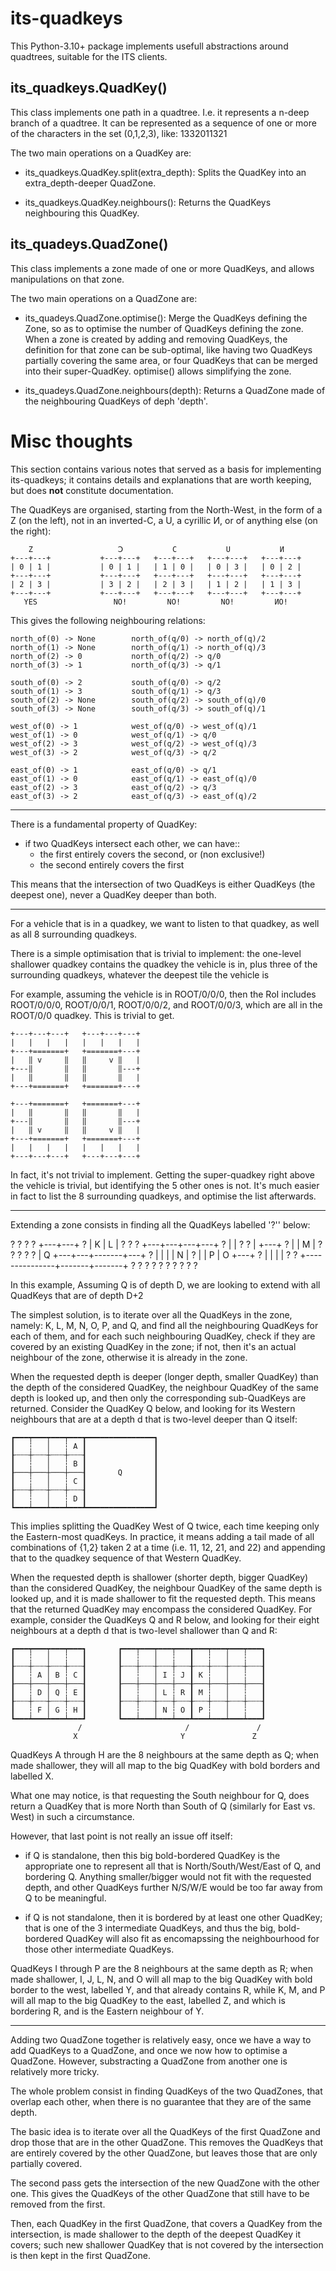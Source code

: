 its-quadkeys
============

This Python-3.10+ package implements usefull abstractions around
quadtrees, suitable for the ITS clients.


its_quadkeys.QuadKey()
----------------------

This class implements one path in a quadtree. I.e. it represents a
n-deep branch of a quadtree. It can be represented as a sequence of
one or more of the characters in the set (0,1,2,3), like: 1332011321

The two main operations on a QuadKey are:

  * its_quadkeys.QuadKey.split(extra_depth):
    Splits the QuadKey into an extra_depth-deeper QuadZone.

  * its_quadkeys.QuadKey.neighbours():
    Returns the QuadKeys neighbouring this QuadKey.


its_quadeys.QuadZone()
----------------------

This class implements a zone made of one or more QuadKeys, and allows
manipulations on that zone.

The two main operations on a QuadZone are:

  * its_quadeys.QuadZone.optimise():
    Merge the QuadKeys defining the Zone, so as to optimise the number
    of QuadKeys defining the zone.
    When a zone is created by adding and removing QuadKeys, the definition
    for that zone can be sub-optimal, like having two QuadKeys partially
    covering the same area, or four QuadKeys that can be merged into their
    super-QuadKey. optimise() allows simplifying the zone.

  * its_quadeys.QuadZone.neighbours(depth):
    Returns a QuadZone made of the neighbouring QuadKeys of deph 'depth'.


Misc thoughts
=============

This section contains various notes that served as a basis for implementing
its-quadkeys; it contains details and explanations that are worth keeping,
but does **not** constitute documentation.

The QuadKeys are organised, starting from the North-West, in the form
of a Z (on the left), not in an inverted-C, a U, a cyrillic И, or of
anything else (on the right):

        Z                   Ↄ           C           U           И
    +---+---+           +---+---+   +---+---+   +---+---+   +---+---+
    | 0 | 1 |           | 0 | 1 |   | 1 | 0 |   | 0 | 3 |   | 0 | 2 |
    +---+---+           +---+---+   +---+---+   +---+---+   +---+---+
    | 2 | 3 |           | 3 | 2 |   | 2 | 3 |   | 1 | 2 |   | 1 | 3 |
    +---+---+           +---+---+   +---+---+   +---+---+   +---+---+
       YES                 NO!         NO!         NO!         ИO!

This gives the following neighbouring relations:

    north_of(0) -> None        north_of(q/0) -> north_of(q)/2
    north_of(1) -> None        north_of(q/1) -> north_of(q)/3
    north_of(2) -> 0           north_of(q/2) -> q/0
    north_of(3) -> 1           north_of(q/3) -> q/1

    south_of(0) -> 2           south_of(q/0) -> q/2
    south_of(1) -> 3           south_of(q/1) -> q/3
    south_of(2) -> None        south_of(q/2) -> south_of(q)/0
    south_of(3) -> None        south_of(q/3) -> south_of(q)/1

    west_of(0) -> 1            west_of(q/0) -> west_of(q)/1
    west_of(1) -> 0            west_of(q/1) -> q/0
    west_of(2) -> 3            west_of(q/2) -> west_of(q)/3
    west_of(3) -> 2            west_of(q/3) -> q/2

    east_of(0) -> 1            east_of(q/0) -> q/1
    east_of(1) -> 0            east_of(q/1) -> east_of(q)/0
    east_of(2) -> 3            east_of(q/2) -> q/3
    east_of(3) -> 2            east_of(q/3) -> east_of(q)/2

--------------------------------------------------------------------------------

There is a fundamental property of QuadKey:
  - if two QuadKeys intersect each other, we can have::
    - the first entirely covers the second, or (non exclusive!)
    - the second entirely covers the first

This means that the intersection of two QuadKeys is either QuadKeys
(the deepest one), never a QuadKey deeper than both.

--------------------------------------------------------------------------------

For a vehicle that is in a quadkey, we want to listen to that
quadkey, as well as all 8 surrounding quadkeys.

There is a simple optimisation that is trivial to implement:
the one-level shallower quadkey contains the quadkey the vehicle
is in, plus three of the surrounding quadkeys, whatever the
deepest tile the vehicle is

For example, assuming the vehicle is in ROOT/0/0/0, then the RoI
includes ROOT/0/0/0, ROOT/0/0/1, ROOT/0/0/2, and ROOT/0/0/3, which
are all in the ROOT/0/0 quadkey. This is trivial to get.

    +---+---+---+   +---+---+---+
    |   |   |   |   |   |   |   |
    +---+=======+   +=======+---+
    |   ‖ v     ‖   ‖     v ‖   |
    +---‖       ‖   ‖       ‖---+
    |   ‖       ‖   ‖       ‖   |
    +---+=======+   +=======+---+

    +---+=======+   +=======+---+
    |   ‖       ‖   ‖       ‖   |
    +---‖       ‖   ‖       ‖---+
    |   ‖ v     ‖   ‖     v ‖   |
    +---+=======+   +=======+---+
    |   |   |   |   |   |   |   |
    +---+---+---+   +---+---+---+

In fact, it's not trivial to implement. Getting the super-quadkey right
above the vehicle is trivial, but identifying the 5 other ones is not.
It's much easier in fact to list the 8 surrounding quadkeys, and
optimise the list afterwards.

--------------------------------------------------------------------------------

Extending a zone consists in finding all the QuadKeys labelled '?'' below:

  ?   ?   ?   ?
    +---+---+
  ? | K | L | ?   ?   ?
    +---+---+---+---+
  ? |               | ?   ?
    |               +---+
  ? |               | M | ?   ?   ?   ?   ?
    |       Q       +---+---+-------+---+
  ? |               |       |       | N | ?
    |               |   P   |   O   +---+
  ? |               |       |       | ?   ?
    +---------------+-------+-------+
  ?   ?   ?   ?   ?   ?   ?   ?   ?   ?

In this example, Assuming Q is of depth D, we are looking to extend with
all QuadKeys that are of depth D+2

The simplest solution, is to iterate over all the QuadKeys in the zone,
namely: K, L, M, N, O, P, and Q, and find all the neighbouring QuadKeys
for each of them, and for each such neighbouring QuadKey, check if they
are covered by an existing QuadKey in the zone; if not, then it's an
actual neighbour of the zone, otherwise it is already in the zone.

When the requested depth is deeper (longer depth, smaller QuadKey) than
the depth of the considered QuadKey, the neighbour QuadKey of the same
depth is looked up, and then only the corresponding sub-QuadKeys are
returned. Consider the QuadKey Q below, and looking for its Western
neighbours that are at a depth d that is two-level deeper than Q itself:

    ┏━━━┯━━━┯━━━┯━━━┳━━━━━━━━━━━━━━━┓
    ┃   ┆   │   ┆ A ┃               ┃
    ┠┄┄┄┼┄┄┄┼┄┄┄┼┄┄┄┨               ┃
    ┃   ┆   │   ┆ B ┃               ┃
    ┠───┼───┼───┼───┨       Q       ┃
    ┃   ┆   │   ┆ C ┃               ┃
    ┠┄┄┄┼┄┄┄┼┄┄┄┼┄┄┄┨               ┃
    ┃   ┆   │   ┆ D ┃               ┃
    ┗━━━┷━━━┷━━━┷━━━┻━━━━━━━━━━━━━━━┛

This implies splitting the QuadKey West of Q twice, each time keeping
only the Eastern-most quadKeys. In practice, it means adding a tail
made of all combinations of {1,2} taken 2 at a time (i.e. 11, 12, 21,
and 22) and appending that to the quadkey sequence of that Western
QuadKey.

When the requested depth is shallower (shorter depth, bigger QuadKey)
than the considered QuadKey, the neighbour QuadKey of the same depth
is looked up, and it is made shallower to fit the requested depth. This
means that the returned QuadKey may encompass the considered QuadKey.
For example, consider the QuadKeys Q and R below, and looking for their
eight neighbours at a depth d that is two-level shallower than Q and R:

    ┏━━━┯━━━┯━━━┯━━━┓       ┏━━━┯━━━┯━━━┯━━━┳━━━┯━━━┯━━━┯━━━┓
    ┃   ┆   │   ┆   ┃       ┃   ┆   │   ┆   ┃   ┆   │   ┆   ┃
    ┠┄┄┄┼┄┄┄┼┄┄┄┼┄┄┄┨       ┠┄┄┄┼┄┄┄┼┄┄┄┼┄┄┄╂┄┄┄┼┄┄┄┼┄┄┄┼┄┄┄┨
    ┃   ┆ A │ B ┆ C ┃       ┃   ┆   │ I ┆ J ┃ K ┆   │   ┆   ┃
    ┠───┼───┼───┼───┨       ┠───┼───┼───┼───╂───┼───┼───┼───┨
    ┃   ┆ D │ Q ┆ E ┃       ┃   ┆   │ L ┆ R ┃ M ┆   │   ┆   ┃
    ┠┄┄┄┼┄┄┄┼┄┄┄┼┄┄┄┨       ┠┄┄┄┼┄┄┄┼┄┄┄┼┄┄┄╂┄┄┄┼┄┄┄┼┄┄┄┼┄┄┄┨
    ┃   ┆ F │ G ┆ H ┃       ┃   ┆   │ N ┆ O ┃ P ┆   │   ┆   ┃
    ┗━━━┷━━━┷━━━┷━━━┛       ┗━━━┷━━━┷━━━┷━━━┻━━━┷━━━┷━━━┷━━━┛
                   /                       /               /
                  X                       Y               Z

QuadKeys A through H are the 8 neighbours at the same depth as Q; when
made shallower, they will all map to the big QuadKey with bold borders
and labelled X.

What one may notice, is that requesting the South neighbour for Q, does
return a QuadKey that is more North than South of Q (similarly for East
vs. West) in such a circumstance.

However, that last point is not really an issue off itself:

  * if Q is standalone, then this big bold-bordered QuadKey is the
    appropriate one to represent all that is North/South/West/East of
    Q, and bordering Q. Anything smaller/bigger would not fit with the
    requested depth, and other QuadKeys further N/S/W/E would be too
    far away from Q to be meaningful.

  * if Q is not standalone, then it is bordered by at least one other
    QuadKey; that is one of the 3 intermediate QuadKeys, and thus the
    big, bold-bordered QuadKey will also fit as encomapssing the
    neighbourhood for those other intermediate QuadKeys.

QuadKeys I through P are the 8 neighbours at the same depth as R; when
made shallower, I, J, L, N, and O will all map to the big QuadKey with
bold border to the west, labelled Y, and that already contains R, while
K, M, and P will all map to the big QuadKey to the east, labelled Z,
and which is bordering R, and is the Eastern neighbour of Y.

--------------------------------------------------------------------------------

Adding two QuadZone together is relatively easy, once we have a way to
add QuadKeys to a QuadZone, and once we now how to optimise a QuadZone.
However, substracting a QuadZone from another one is relatively more
tricky.

The whole problem consist in finding QuadKeys of the two QuadZones, that
overlap each other, when there is no guarantee that they are of the same
depth.

The basic idea is to iterate over all the QuadKeys of the first QuadZone
and drop those that are in the other QuadZone. This removes the QuadKeys
that are entirely covered by the other QuadZone, but leaves those that
are only partially covered.

The second pass gets the intersection of the new QuadZone with the other
one. This gives the QuadKeys of the other QuadZone that still have to be
removed from the first.

Then, each QuadKey in the first QuadZone, that covers a QuadKey from the
intersection, is made shallower to the depth of the deepest QuadKey it
covers; such new shallower QuadKey that is not covered by the intersection
is then kept in the first QuadZone.
